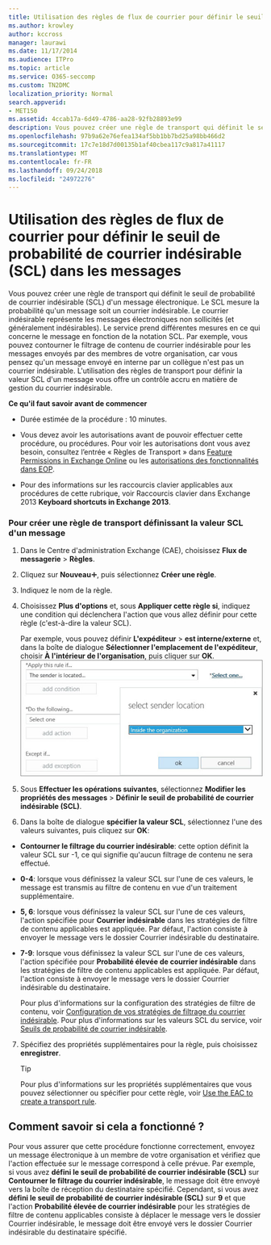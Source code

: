 ```yaml
---
title: Utilisation des règles de flux de courrier pour définir le seuil de probabilité de courrier indésirable (SCL) dans les messages
ms.author: krowley
author: kccross
manager: laurawi
ms.date: 11/17/2014
ms.audience: ITPro
ms.topic: article
ms.service: O365-seccomp
ms.custom: TN2DMC
localization_priority: Normal
search.appverid:
- MET150
ms.assetid: 4ccab17a-6d49-4786-aa28-92fb28893e99
description: Vous pouvez créer une règle de transport qui définit le seuil de probabilité de courrier indésirable (SCL) d'un message électronique. Le SCL mesure la probabilité qu'un message soit un courrier indésirable. Le courrier indésirable représente les messages électroniques non sollicités (et généralement indésirables). Le service prend différentes mesures en ce qui concerne le message en fonction de la notation SCL. Par exemple, vous pouvez contourner le filtrage de contenu de courrier indésirable pour les messages envoyés par des membres de votre organisation, car vous pensez qu'un message envoyé en interne par un collègue n'est pas un courrier indésirable. L'utilisation des règles de transport pour définir la valeur SCL d'un message vous offre un contrôle accru en matière de gestion du courrier indésirable.
ms.openlocfilehash: 97b9a62e76efea134af5bb1bb7bd25a98bb466d2
ms.sourcegitcommit: 17c7e18d7d00135b1af40cbea117c9a817a41117
ms.translationtype: MT
ms.contentlocale: fr-FR
ms.lasthandoff: 09/24/2018
ms.locfileid: "24972276"
---
```

# <a name="use-mail-flow-rules-to-set-the-spam-confidence-level-scl-in-messages"></a>Utilisation des règles de flux de courrier pour définir le seuil de probabilité de courrier indésirable (SCL) dans les messages

Vous pouvez créer une règle de transport qui définit le seuil de probabilité de courrier indésirable (SCL) d'un message électronique. Le SCL mesure la probabilité qu'un message soit un courrier indésirable. Le courrier indésirable représente les messages électroniques non sollicités (et généralement indésirables). Le service prend différentes mesures en ce qui concerne le message en fonction de la notation SCL. Par exemple, vous pouvez contourner le filtrage de contenu de courrier indésirable pour les messages envoyés par des membres de votre organisation, car vous pensez qu'un message envoyé en interne par un collègue n'est pas un courrier indésirable. L'utilisation des règles de transport pour définir la valeur SCL d'un message vous offre un contrôle accru en matière de gestion du courrier indésirable. 
  
 **Ce qu'il faut savoir avant de commencer**
  
- Durée estimée de la procédure : 10 minutes.
    
- Vous devez avoir les autorisations avant de pouvoir effectuer cette procédure, ou procédures. Pour voir les autorisations dont vous avez besoin, consultez l’entrée « Règles de Transport » dans [Feature Permissions in Exchange Online](http://technet.microsoft.com/library/15073ce1-0917-403b-8839-02a2ebc96e16.aspx) ou les [autorisations des fonctionnalités dans EOP](eop/feature-permissions-in-eop.md). 
    
- Pour des informations sur les raccourcis clavier applicables aux procédures de cette rubrique, voir Raccourcis clavier dans Exchange 2013 **Keyboard shortcuts in Exchange 2013**.
    
### <a name="to-create-a-transport-rule-that-sets-the-scl-of-a-message"></a>Pour créer une règle de transport définissant la valeur SCL d'un message

1. Dans le Centre d'administration Exchange (CAE), choisissez **Flux de messagerie** \> **Règles**.
    
2. Cliquez sur **Nouveau**![Icône Ajouter](media/ITPro-EAC-AddIcon.gif), puis sélectionnez **Créer une règle**.
    
3. Indiquez le nom de la règle.
    
4. Choisissez **Plus d'options** et, sous **Appliquer cette règle si**, indiquez une condition qui déclenchera l'action que vous allez définir pour cette règle (c'est-à-dire la valeur SCL).
    
    Par exemple, vous pouvez définir **L'expéditeur** \> **est interne/externe** et, dans la boîte de dialogue **Sélectionner l'emplacement de l'expéditeur**, choisir **À l'intérieur de l'organisation**, puis cliquer sur **OK**.<br/>
    ![Sélectionner l'emplacement de l'expéditeur](media/EOP-ETR-SetSCL-1.jpg)
  
5. Sous **Effectuer les opérations suivantes**, sélectionnez **Modifier les propriétés des messages** \> **Définir le seuil de probabilité de courrier indésirable (SCL)**.
  
6. Dans la boîte de dialogue **spécifier la valeur SCL**, sélectionnez l'une des valeurs suivantes, puis cliquez sur **OK**:
    
  - **Contourner le filtrage du courrier indésirable**: cette option définit la valeur SCL sur -1, ce qui signifie qu'aucun filtrage de contenu ne sera effectué. 
    
  - **0-4**: lorsque vous définissez la valeur SCL sur l'une de ces valeurs, le message est transmis au filtre de contenu en vue d'un traitement supplémentaire. 
    
  - **5, 6**: lorsque vous définissez la valeur SCL sur l'une de ces valeurs, l'action spécifiée pour **Courrier indésirable** dans les stratégies de filtre de contenu applicables est appliquée. Par défaut, l'action consiste à envoyer le message vers le dossier Courrier indésirable du destinataire. 
    
  - **7-9**: lorsque vous définissez la valeur SCL sur l'une de ces valeurs, l'action spécifiée pour **Probabilité élevée de courrier indésirable** dans les stratégies de filtre de contenu applicables est appliquée. Par défaut, l'action consiste à envoyer le message vers le dossier Courrier indésirable du destinataire. 
    
    Pour plus d'informations sur la configuration des stratégies de filtre de contenu, voir [Configuration de vos stratégies de filtrage du courrier indésirable](configure-your-spam-filter-policies.md). Pour plus d'informations sur les valeurs SCL du service, voir [Seuils de probabilité de courrier indésirable](spam-confidence-levels.md).
    
7. Spécifiez des propriétés supplémentaires pour la règle, puis choisissez **enregistrer**.
    
    > [!TIP]
    > Pour plus d'informations sur les propriétés supplémentaires que vous pouvez sélectionner ou spécifier pour cette règle, voir [Use the EAC to create a transport rule](http://technet.microsoft.com/library/e7a81372-b6d7-4d1f-bc9e-a845a7facac2.aspx#CreateEAC). 
  
## <a name="how-do-you-know-this-worked"></a>Comment savoir si cela a fonctionné ?

Pour vous assurer que cette procédure fonctionne correctement, envoyez un message électronique à un membre de votre organisation et vérifiez que l'action effectuée sur le message correspond à celle prévue. Par exemple, si vous avez **défini le seuil de probabilité de courrier indésirable (SCL)** sur **Contourner le filtrage du courrier indésirable**, le message doit être envoyé vers la boîte de réception du destinataire spécifié. Cependant, si vous avez **défini le seuil de probabilité de courrier indésirable (SCL)** sur **9** et que l'action **Probabilité élevée de courrier indésirable** pour les stratégies de filtre de contenu applicables consiste à déplacer le message vers le dossier Courrier indésirable, le message doit être envoyé vers le dossier Courrier indésirable du destinataire spécifié. 
  

